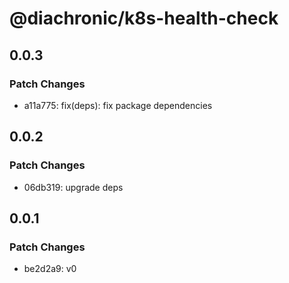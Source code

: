 # @diachronic/k8s-health-check

## 0.0.3

### Patch Changes

- a11a775: fix(deps): fix package dependencies

## 0.0.2

### Patch Changes

- 06db319: upgrade deps

## 0.0.1

### Patch Changes

- be2d2a9: v0
